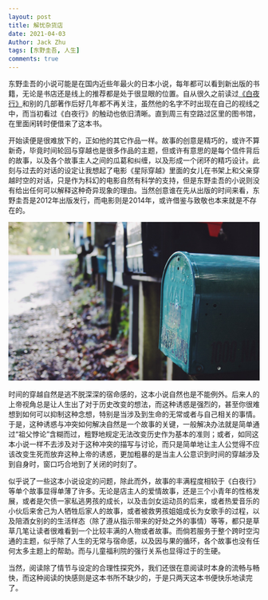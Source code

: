```yaml
---
layout: post
title: 解忧杂货店
date: 2021-04-03
Author: Jack Zhu
tags: [东野圭吾, 人生]
comments: true
---
```


东野圭吾的小说可能是在国内近些年最火的日本小说，每年都可以看到新出版的书籍，无论是书店还是线上的推荐都是处于很显眼的位置。自从很久之前读过[《白夜行》](/into-the-white-night/)和别的几部著作后好几年都不再关注，虽然他的名字不时出现在自己的视线之中，而当初看过《白夜行》的触动也依旧清晰。直到周三有空路过区里的图书馆，在里面闲转时便借来了这本书。

开始读便是很难放下的，正如他的其它作品一样。故事的创意是精巧的，或许不算新奇，毕竟时间轮回与穿越也是很多作品的主题，但或许有意思的是每个信件背后的故事，以及各个故事主人之间的瓜葛和纠缠，以及形成一个闭环的精巧设计。此刻与过去的对话的设定让我想起了电影《星际穿越》里面的女儿在书架上和父亲穿越时空的对话，只是作为科幻的电影自然有科学的支持，但是东野圭吾的小说则没有给出任何可以解释这种奇异现象的理由。当然创意谁在先从出版的时间来看，东野圭吾是2012年出版发行，而电影则是2014年，或许借鉴与致敬也本来就是不存在的。

![mailbox](/assets/images/mailbox.png)

时间的穿越自然是逃不脱深深的宿命感的，这本小说自然也是不能例外。后来人的上帝视角总是让人生出了对于历史改变的想法，而这种诱惑是强烈的，甚至你很难想到如何可以抑制这种念想，特别是当涉及到生命的无常或者与自己相关的事情。于是，这种诱惑与冲突如何解决自然是一个故事的关键，一般解决办法就是简单通过“祖父悖论”含糊而过，粗野地规定无法改变历史作为基本的准则；或者，如同这本小说一样不去涉及对于这种冲突的描写与讨论，而只是简单地让主人公觉得不应该改变生死而放弃这种上帝的诱惑，更加粗暴的是当主人公意识到时间的穿越涉及到自身时，窗口巧合地到了关闭的时刻了。

似乎说了一些这本小说设定的问题，除此而外，故事的丰满程度相较于《白夜行》等单个故事显得单薄了许多。无论是店主人的爱情故事，还是三个小青年的性格发展，或者是欠债一家私逃男孩的成长，以及击剑女运动员的后来，或者热爱音乐的小伙后来舍己为人牺牲后家人的故事，或者被救男孩姐姐成长为女歌手的过程，以及陪酒女别的的生活样态（除了遵从指示带来的好处之外的事情）等等，都只是草草几笔让读者很难看到一个比较丰满的人物或者故事。而倘若服务于整个跨时空沟通的主题，似乎除了人生的无常与宿命感，以及因与果的循环，各个故事也没有任何太多主题上的帮助。而与儿童福利院的强行关系也显得过于的生硬。

当然，阅读除了情节与设定的合理性探究外，我们还很在意阅读时本身的流畅与畅快，而这种阅读的快感则是这本书所不缺少的，于是只两天这本书便快乐地读完了。